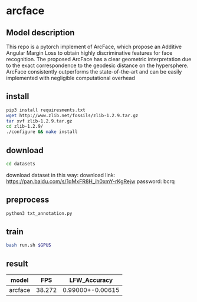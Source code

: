 # arcface
## Model description
This repo is a pytorch implement of ArcFace, which propose an Additive Angular Margin Loss to obtain highly discriminative features for face recognition. The proposed ArcFace has a clear geometric interpretation due to the exact correspondence to the geodesic distance on the hypersphere. ArcFace consistently outperforms the state-of-the-art and can be easily implemented with negligible computational overhead

## install
```bash
pip3 install requiresments.txt
wget http://www.zlib.net/fossils/zlib-1.2.9.tar.gz
tar xvf zlib-1.2.9.tar.gz
cd zlib-1.2.9/
./configure && make install
```
## download

```bash
cd datasets
```
download dataset in this way: 
download link: https://pan.baidu.com/s/1qMxFR8H_ih0xmY-rKgRejw   password: bcrq

## preprocess

```bash
python3 txt_annotation.py
```

## train

```bash
bash run.sh $GPUS
```

## result

|   model |    FPS | LFW_Accuracy     |
|---------|--------| -----------------|
| arcface | 38.272 | 0.99000+-0.00615 |
